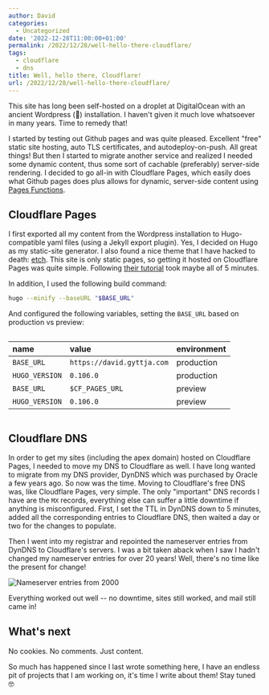 ```yaml
---
author: David
categories:
  - Uncategorized
date: '2022-12-28T11:00:00+01:00'
permalink: /2022/12/28/well-hello-there-cloudflare/
tags:
  - cloudflare
  - dns
title: Well, hello there, Cloudflare!
url: /2022/12/28/well-hello-there-cloudflare/
---
```


This site has long been self-hosted on a droplet at DigitalOcean with an ancient Wordpress (🫣) installation. I haven't given it much love whatsoever in many years. Time to remedy that!

<!--more-->

I started by testing out Github pages and was quite pleased. Excellent "free" static site hosting, auto TLS certificates, and autodeploy-on-push. All great things! But then I started to migrate another service and realized I needed some dynamic content, thus some sort of cachable (preferably) server-side rendering. I decided to go all-in with Cloudflare Pages, which easily does what Github pages does plus allows for dynamic, server-side content using [Pages Functions](https://developers.cloudflare.com/pages/platform/functions/).


## Cloudflare Pages

I first exported all my content from the Wordpress installation to Hugo-compatible yaml files (using a Jekyll export plugin). Yes, I decided on Hugo as my static-site generator. I also found a nice theme that I have hacked to death: [etch](https://github.com/LukasJoswiak/etch). This site is only static pages, so getting it hosted on Cloudflare Pages was quite simple. Following [their tutorial](https://developers.cloudflare.com/pages/framework-guides/deploy-a-hugo-site/) took maybe all of 5 minutes.

In addition, I used the following build command:
```bash
hugo --minify --baseURL "$BASE_URL"
```

And configured the following variables, setting the `BASE_URL` based on production vs preview:

<div style="overflow-x:auto;">

| name           | value                      | environment |
| :------------- | :------------------------- | :---------- |
| `BASE_URL`     | `https://david.gyttja.com` | production  |
| `HUGO_VERSION` | `0.106.0`                  | production  |
| `BASE_URL`     | `$CF_PAGES_URL`            | preview     |
| `HUGO_VERSION` | `0.106.0`                  | preview     |

</div>


## Cloudflare DNS

In order to get my sites (including the apex domain) hosted on Cloudflare Pages, I needed to move my DNS to Cloudflare as well. I have long wanted to migrate from my DNS provider, DynDNS which was purchased by Oracle a few years ago. So now was the time. Moving to Cloudflare's free DNS was, like Cloudflare Pages, very simple. The only "important" DNS records I have are the `MX` records, everything else can suffer a little downtime if anything is misconfigured. First, I set the TTL in DynDNS down to 5 minutes, added all the corresponding entries to Cloudflare DNS, then waited a day or two for the changes to populate.

Then I went into my registrar and repointed the nameserver entries from DynDNS to Cloudflare's servers. I was a bit taken aback when I saw I hadn't changed my nameserver entries for over 20 years! Well, there's no time like the present for change!

![Nameserver entries from 2000](/images/2022/12/dns.png)

Everything worked out well -- no downtime, sites still worked, and mail still came in!

## What's next

No cookies. No comments. Just content.

So much has happened since I last wrote something here, I have an endless pit of projects that I am working on, it's time I write about them! Stay tuned 🤓
